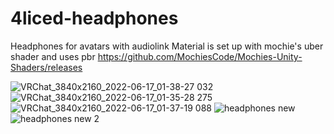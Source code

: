 # 4liced-headphones
 Headphones for avatars with audiolink
Material is set up with mochie's uber shader and uses pbr
https://github.com/MochiesCode/Mochies-Unity-Shaders/releases

![VRChat_3840x2160_2022-06-17_01-38-27 032](https://user-images.githubusercontent.com/95102992/175776060-c0f84227-7969-4440-b2be-7b0c45529f7b.png)
![VRChat_3840x2160_2022-06-17_01-35-28 275](https://user-images.githubusercontent.com/95102992/175776068-aab2c4cc-8471-4b86-8b0c-73a0322af25b.png)
![VRChat_3840x2160_2022-06-17_01-37-19 088](https://user-images.githubusercontent.com/95102992/175776074-865ef695-9a41-4b5e-8042-e62c009c299e.png)
![headphones new](https://user-images.githubusercontent.com/95102992/175776114-15cc147f-8e44-482e-9a92-6ffb69c3042a.png)
![headphones new 2](https://user-images.githubusercontent.com/95102992/175776115-0ec6d122-7278-4a8b-a013-90112180c025.png)
